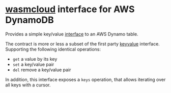 # [wasmcloud](https://wasmcloud.com/) interface for AWS DynamoDB

Provides a simple key/value [interface](https://wasmcloud.dev/interfaces/) to an AWS Dynamo table.

The contract is more or less a subset of the first party
[keyvalue](https://github.com/wasmCloud/interfaces/tree/main/keyvalue) interface.  Supporting the following
identical operations:
 - `get` a value by its key
 - `set` a key/value pair
 - `del` remove a key/value pair

In addition, this interface exposes a `keys` operation, that allows iterating over all keys with a cursor.
